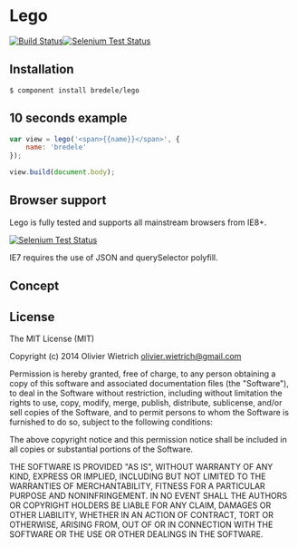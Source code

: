 # Lego

[![Build Status](https://travis-ci.org/bredele/lego.png?branch=master)](https://travis-ci.org/bredele/lego)[![Selenium Test Status](https://saucelabs.com/buildstatus/bredele)](https://saucelabs.com/u/bredele)
<!-- Remember where you were young, how simple it was to stack few blocks of Lego to create your dream house? -->


## Installation

    $ component install bredele/lego


## 10 seconds example

```js
var view = lego('<span>{{name}}</span>', {
	name: 'bredele'
});

view.build(document.body);
```

## Browser support

Lego is fully tested and supports all mainstream browsers from IE8+.

[![Selenium Test Status](https://saucelabs.com/browser-matrix/bredele.svg)](https://saucelabs.com/u/bredele)

IE7 requires the use of JSON and querySelector polyfill.

## Concept

## License

The MIT License (MIT)

Copyright (c) 2014 Olivier Wietrich <olivier.wietrich@gmail.com>

Permission is hereby granted, free of charge, to any person obtaining a copy of this software and associated documentation files (the "Software"), to deal in the Software without restriction, including without limitation the rights to use, copy, modify, merge, publish, distribute, sublicense, and/or sell copies of the Software, and to permit persons to whom the Software is furnished to do so, subject to the following conditions:

The above copyright notice and this permission notice shall be included in all copies or substantial portions of the Software.

THE SOFTWARE IS PROVIDED "AS IS", WITHOUT WARRANTY OF ANY KIND, EXPRESS OR IMPLIED, INCLUDING BUT NOT LIMITED TO THE WARRANTIES OF MERCHANTABILITY, FITNESS FOR A PARTICULAR PURPOSE AND NONINFRINGEMENT. IN NO EVENT SHALL THE AUTHORS OR COPYRIGHT HOLDERS BE LIABLE FOR ANY CLAIM, DAMAGES OR OTHER LIABILITY, WHETHER IN AN ACTION OF CONTRACT, TORT OR OTHERWISE, ARISING FROM, OUT OF OR IN CONNECTION WITH THE SOFTWARE OR THE USE OR OTHER DEALINGS IN THE SOFTWARE.
